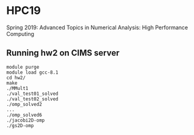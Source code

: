 # HPC19
Spring 2019: Advanced Topics in Numerical Analysis: High Performance Computing

## Running hw2 on CIMS server
```
module purge
module load gcc-8.1
cd hw2/
make
./MMult1
./val_test01_solved
./val_test02_solved
./omp_solved2
...
./omp_solved6
./jacobi2D-omp
./gs2D-omp
```